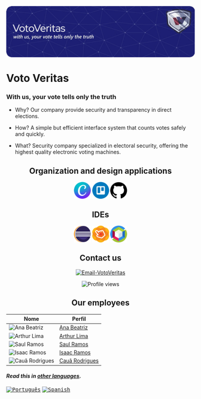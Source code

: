 <img align= "center" alt="VotoVeritas-Banner" src="https://github.com/VotoVeritas/VotoVeritas/blob/main/Imagens/EnglishBanner.png">

# Voto Veritas
### With us, your vote tells only the truth

- Why? Our company provide security and transparency in direct elections.

- How? A simple but efficient interface system that counts votes safely and quickly.

- What? Security company specialized in electoral security, offering the highest quality electronic voting machines.

<div align="center">
  
## Organization and design applications

<img align= "center" alt="VotoVeritas-Canva" height="45" width="45" src="https://github.com/VotoVeritas/VotoVeritas/blob/main/Imagens/Canva.png">
<img align= "center" alt="VotoVeritas-Trello" height="45" width="45" src="https://github.com/VotoVeritas/VotoVeritas/blob/main/Imagens/Trello.png">
<img align= "center" alt="VotoVeritas-Github" height="45" width="45" src="https://github.com/VotoVeritas/VotoVeritas/blob/main/Imagens/GitHub.png">

## IDEs
<img align= "center" alt="VotoVeritas-Eclipse" height="45" width="45" src="https://github.com/VotoVeritas/VotoVeritas/blob/main/Imagens/Eclipse.png">
<img align= "center" alt="VotoVeritas-SceneB" height="45" width="45" src="https://github.com/VotoVeritas/VotoVeritas/blob/main/Imagens/SceneB.png">
<img align= "center" alt="VotoVeritas-NetBeans" height="45" width="45" src="https://github.com/VotoVeritas/VotoVeritas/blob/main/Imagens/Netbeans.png">

## Contact us

  <a target="_blank" href="mailto:votoveritas@gmail.com"> <img height="30" width="120" alt="Email-VotoVeritas" src="https://img.shields.io/badge/Gmail-D14836?style=for-the-badge&logo=gmail&logoColor=white"/></a>
<p align="Center"> <img src="https://komarev.com/ghpvc/?username=VotoVeritas&color=blue" alt="Profile views" /> </p>

## Our employees

| Nome              | Perfil                |
|-------------------|----------------------|
| <img src="https://avatars.githubusercontent.com/AnaBeatrizCarvalhoMenezes" alt="Ana Beatriz" width="45" height="45"> | [Ana Beatriz](https://github.com/AnaBeatrizCarvalhoMenezes) |
| <img src="https://avatars.githubusercontent.com/Arthur-Lima07" alt="Arthur Lima" width="45" height="45"> | [Arthur Lima](https://github.com/Arthur-Lima07) |
| <img src="https://avatars.githubusercontent.com/hattasho" alt="Saul Ramos" width="45" height="45"> | [Saul Ramos](https://github.com/hattasho) |
| <img src="https://avatars.githubusercontent.com/IsaacMaf" alt="Isaac Ramos" width="45" height="45"> | [Isaac Ramos](https://github.com/IsaacMaf) |
| <img src="https://avatars.githubusercontent.com/CauaRodrigues08" alt="Cauã Rodrigues" width="45" height="45"> | [Cauã Rodrigues](https://github.com/CauaRodrigues08) |

</div>

#### _Read this in [other languages](Translations/translations.md)._
<kbd>[<img title="Português" alt="Português" src="https://www.countryflags.com/wp-content/uploads/brazil-flag-png-large.png" width="60">](Translations/README.pt_br.md)</kbd>
<kbd>[<img title="Espanhol" alt="Spanish" src="https://www.countryflags.com/wp-content/uploads/spain-flag-png-large.png" width="60">](Translations/README.esp.md)</kbd>
